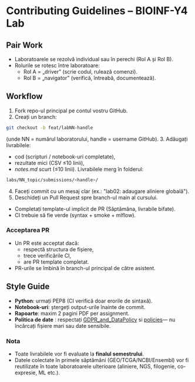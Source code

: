 # Contributing Guidelines – BIOINF-Y4 Lab

## Pair Work
- Laboratoarele se rezolvă individual sau în perechi (Rol A și Rol B).
- Rolurile se rotesc între laboratoare:
  - Rol A = „driver” (scrie codul, rulează comenzi).
  - Rol B = „navigator” (verifică, întreabă, documentează).

## Workflow
1. Fork repo-ul principal pe contul vostru GitHub.
2. Creați un branch:
``` bash
git checkout -b feat/labNN-handle
```
(unde NN = numărul laboratorului, handle = username GitHub).
3. Adăugați livrabilele:
- cod (scripturi / notebook-uri completate),
- rezultate mici (CSV ≤10 linii),
- *notes.md* scurt (≤10 linii).
Livrabilele merg în folderul:
```bash
labs/NN_topic/submissions/<handle>/
```
4. Faceți commit cu un mesaj clar (ex.: "lab02: adaugare aliniere globală").
5. Deschideți un Pull Request spre branch-ul main al cursului.
- Completați template-ul implicit de PR (Săptămâna, livrabile bifate).
- CI trebuie să fie verde (syntax + smoke + mlflow).

### Acceptarea PR
- Un PR este acceptat dacă:
  - respectă structura de fișiere,
  - trece verificările CI,
  - are PR template completat.
- PR-urile se îmbină în branch-ul principal de către asistent.

## Style Guide
- **Python**: urmați PEP8 (CI verifică doar erorile de sintaxă).
- **Notebook-uri**: ștergeți output-urile înainte de commit.
- **Rapoarte**: maxim 2 pagini PDF per assignment.
- **Politica de date** : respectați [GDPR_and_DataPolicy](docs/GDPR_and_DataPolicy.md) si [policies](docs/policies.md)— nu încărcați fișiere mari sau date sensibile.

### Nota
- Toate livrabilele vor fi evaluate la **finalul semestrului**.
- Datele colectate în primele săptămâni (GEO/TCGA/NCBI/Ensembl) vor fi reutilizate în toate laboratoarele ulterioare (aliniere, NGS, filogenie, co-expresie, ML etc.).



